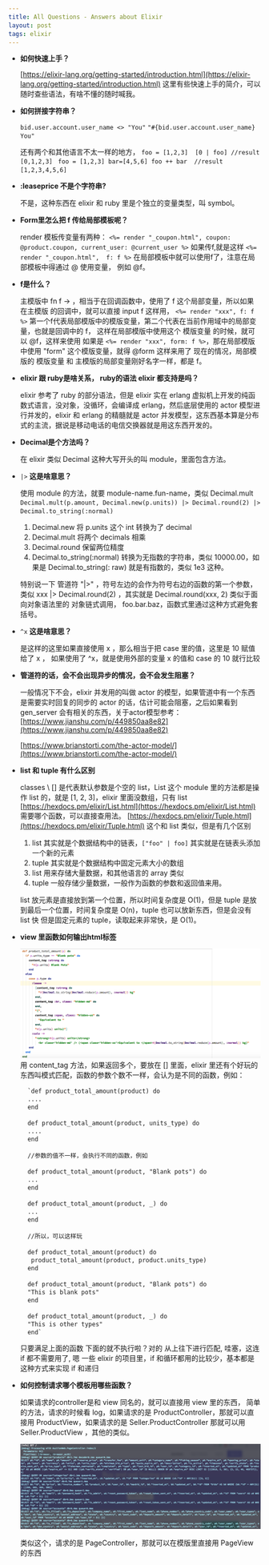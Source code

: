 ```yaml
---
title: All Questions - Answers about Elixir
layout: post
tags: elixir
---
```


* **如何快速上手？**

  [https://elixir-lang.org/getting-started/introduction.html](https://elixir-lang.org/getting-started/introduction.html) 这里有些快速上手的简介，可以随时查些语法，有啥不懂的随时喊我。

* **如何拼接字符串？**

  `bid.user.account.user_name <> "You"`
	`"#{bid.user.account.user_name}  You"`
	
	还有两个和其他语言不太一样的地方，
	`foo = [1,2,3] 
	[0 | foo]
	//result [0,1,2,3]
	`
	`foo = [1,2,3] bar=[4,5,6]
  foo ++ bar 
	//result [1,2,3,4,5,6]
	`
	
* **:leaseprice 不是个字符串?**

   不是，这种东西在 elixir 和 ruby 里是个独立的变量类型，叫 symbol。
 
* **Form里怎么把 f 传给局部模板呢？**

  render 模板传变量有两种：
	`<%= render "_coupon.html", coupon: @product.coupon, current_user: @current_user %>`
	如果传f,就是这样
	`<%= render "_coupon.html",  f: f %>`
	在局部模板中就可以使用f了，注意在局部模板中得通过 @ 使用变量， 例如 @f。
* **f是什么？**

  主模版中 fn f -> ，相当于在回调函数中，使用了  f  这个局部变量，所以如果在主模版    的回调中，就可以直接 input f 这样用，
`<%= render "xxx", f: f %>` 第一个f代表局部模版中的模版变量，第二个代表在当前作用域中的局部变量，也就是回调中的 f，
这样在局部模版中使用这个 模版变量 的时候，就可以 @f，这样来使用
如果是 `<%= render "xxx", form: f %>`，那在局部模版中使用 "form" 这个模版变量，就得 @form 这样来用了
现在的情况，局部模版的 模版变量 和 主模版的局部变量刚好名字一样，都是 f。

* **elixir 跟 ruby是啥关系， ruby的语法 elixir 都支持是吗？**

	elixir 参考了 ruby 的部分语法，但是 elixir 实在 erlang 虚拟机上开发的纯函数式语言，没对象，没循环，会编译成 erlang，然后底层使用的 actor 模型进行并发的，elixir 和 erlang 的精髓就是 actor 并发模型，这东西基本算是分布式的主流，据说是移动电话的电信交换器就是用这东西开发的。
	
* **Decimal是个方法吗？**

	在 elixir 类似 Decimal 这种大写开头的叫 module，里面包含方法。

* `|>` **这是啥意思？**

	使用 module 的方法，就要 module-name.fun-name，类似 Decimal.mult
`Decimal.mult(p.amount, Decimal.new(p.units)) |> Decimal.round(2) |> Decimal.to_string(:normal)`
  1. Decimal.new 将  p.units 这个 int 转换为了 decimal
  2. Decimal.mult 将两个 decimals 相乘
  3. Decimal.round 保留两位精度
  4. Decimal.to_string(:normal) 转换为无指数的字符串，类似 10000.00，如果是 Decimal.to_string(: raw) 就是有指数的，类似 1e3 这种。
  
  特别说一下 管道符 "|>" ，符号左边的会作为符号右边的函数的第一个参数，
类似 xxx |> Decimal.round(2) ，其实就是 Decimal.round(xxx, 2)
类似于面向对象语法里的 对象链式调用， foo.bar.baz，函数式里通过这种方式避免套括号。

*  `^x`  **这是啥意思？**
    
      是这样的这里如果直接使用 x ，那么相当于把 case 里的值，这里是 10 赋值给了 x ，   如果使用了 ^x，就是使用外部的变量 x 的值和 case 的 10 就行比较

*  **管道符的话，会不会出现异步的情况，会不会发生阻塞？**
   
	 一般情况下不会，elixir 并发用的叫做 actor 的模型，如果管道中有一个东西是需要实时回复的同步的 actor 的话，估计可能会阻塞，之后如果看到 gen_server 会有相关的东西，关于actor模型参考：
	 [https://www.jianshu.com/p/449850aa8e82](https://www.jianshu.com/p/449850aa8e82)
	 
	 [https://www.brianstorti.com/the-actor-model/](https://www.brianstorti.com/the-actor-model/)

* **list 和 tuple 有什么区别**

  classes \\ [] 是代表默认参数是个空的 list，List 这个 module 里的方法都是操作 list 的，就是 [1, 2, 3]，elixir 里面没数组，只有 list
[https://hexdocs.pm/elixir/List.html](https://hexdocs.pm/elixir/List.html)
需要哪个函数，可以直接查用法。
[https://hexdocs.pm/elixir/Tuple.html](https://hexdocs.pm/elixir/Tuple.html)
这个和 list 类似，但是有几个区别

  1. list 其实就是个数据结构中的链表，`["foo" | foo]` 其实就是在链表头添加一个新的元素
  2. tuple 其实就是个数据结构中固定元素大小的数组
  3. list 用来存储大量数据，和其他语言的 array 类似
  4. tuple 一般存储少量数据，一般作为函数的参数和返回值来用。

  list 放元素是直接放到第一个位置，所以时间复杂度是 O(1)，但是 tuple 是放到最后一个位置，时间复杂度是 O(n)，tuple 也可以放新东西，但是会没有 list 快
但是固定元素的 tuple，读取起来非常快，是 O(1)。

* **view 里函数如何输出html标签**

	![](/assets/images/2018-05-30-01.png)
用 content_tag 方法，如果返回多个，要放在 [] 里面，elixir 里还有个好玩的东西叫模式匹配，函数的参数个数不一样，会认为是不同的函数，例如：

		`def product_total_amount(product) do
		....
		end

		def product_total_amount(product, units_type) do
		....
		end

		//参数的值不一样，会执行不同的函数，例如

		def product_total_amount(product, "Blank pots") do
		...
		end

		def product_total_amount(product, _) do
		...
		end

		//所以，可以这样玩

		def product_total_amount(product) do
		 product_total_amount(product, product.units_type) 
		end

		def product_total_amount(product, "Blank pots") do
		"This is blank pots"
		end

		def product_total_amount(product, _) do
		"This is other types"
		end`

   只要满足上面的函数 下面的就不执行啦？对的 从上往下进行匹配, 哇塞，这连if 都不需要用了, 嗯 一些 elixir 的项目里，if 和循环都用的比较少，基本都是这种方式来实现 if 和递归

* **如何控制请求哪个模板用哪些函数？**

   如果请求的controller是和 view 同名的，就可以直接用 view 里的东西，
简单的方法，请求的时候看 log，如果请求的是 ProductController，那就可以直接用 ProductView，如果请求的是 Seller.ProductController 那就可以用 Seller.ProductView ，其他的类似。

  ![](/assets/images/2018-05-30-02.png)

  类似这个，请求的是 PageController，那就可以在模版里直接用 PageView 的东西